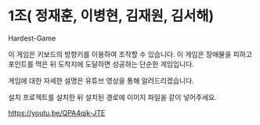 # 1조( 정재훈, 이병현, 김재원, 김서해)
Hardest-Game 
 
이 게임은 키보드의 방향키를 이용하여 조작할 수 있습니다. 
이 게임은 장애물을 피하고 포인트를 먹은 뒤 도착지에 도달하면 성공하는 단순한 게임입니다.

게임에 대한 자세한 설명은 유튜브 영상을 통해 알려드리겠습니다.

설치 프로젝트를 설치한 뒤 설치된 경로에 이미지 파일을 같이 넣어주세요.

https://youtu.be/QPA4qjk-JTE
